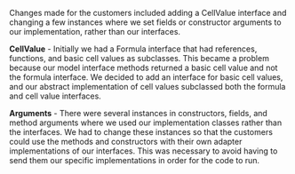 Changes made for the customers included adding a CellValue interface
 and changing a few instances where we set fields or constructor arguments 
 to our implementation, rather than our interfaces.
 
**CellValue** - Initially we had a Formula interface that had references,
    functions, and basic cell values as subclasses. This became a problem
    because our model interface methods returned a basic cell value and
    not the formula interface. We decided to add an interface for 
    basic cell values, and our abstract implementation of cell values
    subclassed both the formula and cell value interfaces.
   
**Arguments** - There were several instances in constructors, fields, and
    method arguments where we used our implementation classes rather
    than the interfaces. We had to change these instances so that
    the customers could use the methods and constructors with their
    own adapter implementations of our interfaces. This was necessary
    to avoid having to send them our specific implementations in order
    for the code to run.